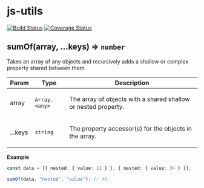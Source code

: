 
# js-utils
[![Build Status](https://travis-ci.com/publicstrategies/js-utils.svg?branch=master)](https://travis-ci.com/publicstrategies/js-utils)
[![Coverage Status](https://coveralls.io/repos/github/publicstrategies/js-utils/badge.svg?branch=master)](https://coveralls.io/github/publicstrategies/js-utils?branch=master)

<a name="sumOf"></a>

## sumOf(array, ...keys) ⇒ <code>number</code>
<p>Takes an array of any objects and recursively adds a shallow or complex
property shared between them.</p>


| Param   | Type                           | Description                                                           |
| ------- | ------------------------------ | --------------------------------------------------------------------- |
| array   | <code>Array.&lt;any&gt;</code> | <p>The array of objects with a shared shallow or nested property.</p> |
| ...keys | <code>string</code>            | <p>The property accessor(s) for the objects in the array.</p>         |

**Example**  
```ts
const data = [{ nested: { value: 12 } }, { nested: { value: 34 } }];

sumOf(data, "nested", "value"); // 46
```
